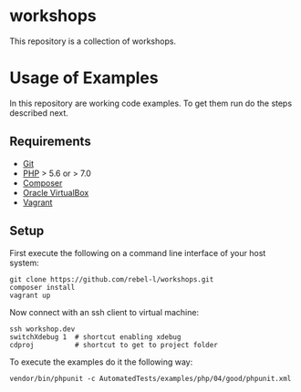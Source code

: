 # workshops

This repository is a collection of workshops.

# Usage of Examples

In this repository are working code examples. To get them run do the steps described next.

## Requirements

* [Git](https://git-scm.com/)
* [PHP](http://php.net/) > 5.6 or > 7.0
* [Composer](https://getcomposer.org/)
* [Oracle VirtualBox](https://www.virtualbox.org/)
* [Vagrant](https://www.vagrantup.com/)

## Setup

First execute the following on a command line interface of your host system:

    git clone https://github.com/rebel-l/workshops.git
    composer install
    vagrant up
    
Now connect with an ssh client to virtual machine:

    ssh workshop.dev
    switchXdebug 1  # shortcut enabling xdebug
    cdproj          # shortcut to get to project folder
    
To execute the examples do it the following way:

    vendor/bin/phpunit -c AutomatedTests/examples/php/04/good/phpunit.xml
